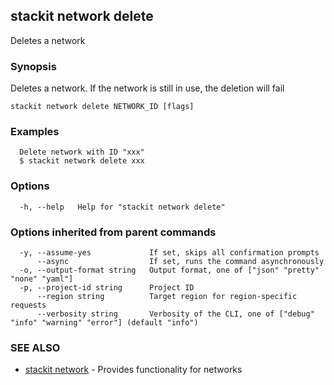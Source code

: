 ## stackit network delete

Deletes a network

### Synopsis

Deletes a network.
If the network is still in use, the deletion will fail


```
stackit network delete NETWORK_ID [flags]
```

### Examples

```
  Delete network with ID "xxx"
  $ stackit network delete xxx
```

### Options

```
  -h, --help   Help for "stackit network delete"
```

### Options inherited from parent commands

```
  -y, --assume-yes             If set, skips all confirmation prompts
      --async                  If set, runs the command asynchronously
  -o, --output-format string   Output format, one of ["json" "pretty" "none" "yaml"]
  -p, --project-id string      Project ID
      --region string          Target region for region-specific requests
      --verbosity string       Verbosity of the CLI, one of ["debug" "info" "warning" "error"] (default "info")
```

### SEE ALSO

* [stackit network](./stackit_network.md)	 - Provides functionality for networks


